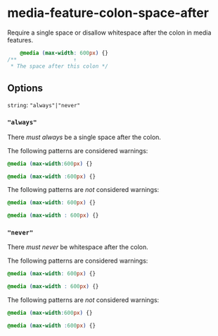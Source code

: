 # media-feature-colon-space-after

Require a single space or disallow whitespace after the colon in media features.

```css
    @media (max-width: 600px) {}
/**                  ↑
 * The space after this colon */
```

## Options

`string`: `"always"|"never"`

### `"always"`

There *must always* be a single space after the colon.

The following patterns are considered warnings:

```css
@media (max-width:600px) {}
```

```css
@media (max-width :600px) {}
```

The following patterns are *not* considered warnings:

```css
@media (max-width: 600px) {}
```

```css
@media (max-width : 600px) {}
```

### `"never"`

There *must never* be whitespace after the colon.

The following patterns are considered warnings:

```css
@media (max-width: 600px) {}
```

```css
@media (max-width : 600px) {}
```

The following patterns are *not* considered warnings:

```css
@media (max-width:600px) {}
```

```css
@media (max-width :600px) {}
```
